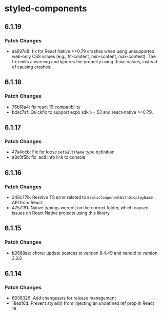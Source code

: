 # styled-components

## 6.1.19

### Patch Changes

- aa997d8: fix for React Native >=0.79 crashes when using unsupported web-only CSS values (e.g., fit-content, min-content, max-content). The fix emits a warning and ignores the property using those values, instead of causing crashes.

## 6.1.18

### Patch Changes

- 76b18a4: fix react 19 compatibility
- bdac7af: Quickfix to support expo sdk >= 53 and react-native >=0.79.

## 6.1.17

### Patch Changes

- 47a4dcb: Fix for loose `DefaultTheme` type definition
- a8c0f5b: fix: add info link to console

## 6.1.16

### Patch Changes

- 246c77b: Resolve TS error related to `ExoticComponentWithDisplayName` API from React.
- 4757191: Native typings weren't on the correct folder, which caused issues on React Native projects using this library

## 6.1.15

### Patch Changes

- b9688ae: chore: update postcss to version 8.4.49 and nanoid to version 3.3.8

## 6.1.14

### Patch Changes

- 6908326: Add changesets for release management
- 18ebf6d: Prevent styled() from injecting an undefined ref prop in React 19
